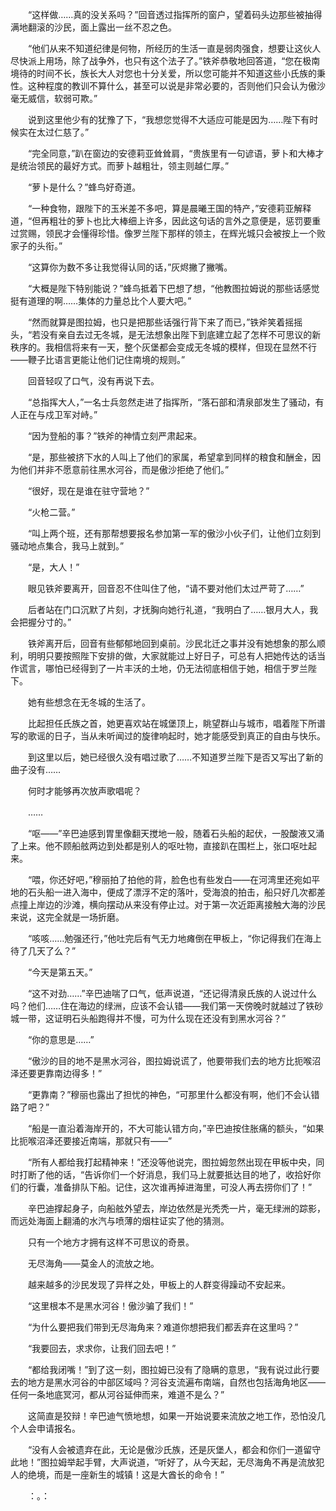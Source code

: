 　　“这样做……真的没关系吗？”回音透过指挥所的窗户，望着码头边那些被抽得满地翻滚的沙民，面上露出一丝不忍之色。

　　“他们从来不知道纪律是何物，所经历的生活一直是弱肉强食，想要让这伙人尽快派上用场，除了战争外，也只有这个法子了。”铁斧恭敬地回答道，“您在极南境待的时间不长，族长大人对您也十分关爱，所以您可能并不知道这些小氏族的秉性。这种程度的教训不算什么，甚至可以说是非常必要的，否则他们只会认为傲沙毫无威信，软弱可欺。”

　　说到这里他少有的犹豫了下，“我想您觉得不大适应可能是因为……陛下有时候实在太过仁慈了。”

　　“完全同意，”趴在窗边的安德莉亚耸耸肩，“贵族里有一句谚语，萝卜和大棒才是统治领民的最好方式。而萝卜越粗壮，领主则越仁厚。”

　　“萝卜是什么？”蜂鸟好奇道。

　　“一种食物，跟陛下的玉米差不多吧，算是晨曦王国的特产，”安德莉亚解释道，“但再粗壮的萝卜也比大棒细上许多，因此这句话的言外之意便是，惩罚要重过赏赐，领民才会懂得珍惜。像罗兰陛下那样的领主，在辉光城只会被按上一个败家子的头衔。”

　　“这算你为数不多让我觉得认同的话，”灰烬撇了撇嘴。

　　“大概是陛下特别能说？”蜂鸟抵着下巴想了想，“他教图拉姆说的那些话感觉挺有道理的啊……集体的力量总比个人要大吧。”

　　“然而就算是图拉姆，也只是把那些话强行背下来了而已，”铁斧笑着摇摇头，“若没有亲自去过无冬城，是无法想象出陛下到底建立起了怎样不可思议的新秩序的。我相信将来有一天，整个灰堡都会变成无冬城的模样，但现在显然不行——鞭子比语言更能让他们记住南境的规则。”

　　回音轻叹了口气，没有再说下去。

　　“总指挥大人，”一名士兵忽然走进了指挥所，“落石部和清泉部发生了骚动，有人正在与戍卫军对峙。”

　　“因为登船的事？”铁斧的神情立刻严肃起来。

　　“是，那些被挤下水的人叫上了他们的家属，希望拿到同样的粮食和酬金，因为他们并非不愿意前往黑水河谷，而是傲沙拒绝了他们。”

　　“很好，现在是谁在驻守营地？”

　　“火枪二营。”

　　“叫上两个班，还有那帮想要报名参加第一军的傲沙小伙子们，让他们立刻到骚动地点集合，我马上就到。”

　　“是，大人！”

　　眼见铁斧要离开，回音忍不住叫住了他，“请不要对他们太过严苛了……”

　　后者站在门口沉默了片刻，才抚胸向她行礼道，“我明白了……银月大人，我会把握分寸的。”

　　铁斧离开后，回音有些郁郁地回到桌前。沙民北迁之事并没有她想象的那么顺利，明明只要按照陛下安排的做，大家就能过上好日子，可总有人把她传达的话当作谎言，哪怕已经得到了一片丰沃的土地，仍无法彻底相信于她，相信于罗兰陛下。

　　她有些想念在无冬城的生活了。

　　比起担任氏族之首，她更喜欢站在城堡顶上，眺望群山与城市，唱着陛下所谱写的歌谣的日子，当从未听闻过的旋律响起时，她才能感受到真正的自由与快乐。

　　到这里以后，她已经很久没有唱过歌了……不知道罗兰陛下是否又写出了新的曲子没有……

　　何时才能够再次放声歌唱呢？

　　……

　　“呕——”辛巴迪感到胃里像翻天搅地一般，随着石头船的起伏，一股酸液又涌了上来。他不顾船舷两边到处都是别人的呕吐物，直接趴在围栏上，张口呕吐起来。

　　“喂，你还好吧，”穆丽拍了拍他的背，脸色也有些发白——在河湾里还宛如平地的石头船一进入海中，便成了漂浮不定的落叶，受海浪的拍击，船只好几次都差点撞上岸边的沙滩，横向摆动从来没有停止过。对于第一次近距离接触大海的沙民来说，这完全就是一场折磨。

　　“咳咳……勉强还行，”他吐完后有气无力地瘫倒在甲板上，“你记得我们在海上待了几天了么？”

　　“今天是第五天。”

　　“这不对劲……”辛巴迪喘了口气，低声说道，“还记得清泉氏族的人说过什么吗？他们……住在海边的绿洲，应该不会认错——我们第一天傍晚时就越过了铁砂城一带，这证明石头船跑得并不慢，可为什么现在还没有到黑水河谷？”

　　“你的意思是……”

　　“傲沙的目的地不是黑水河谷，图拉姆说谎了，他要带我们去的地方比扼喉沼泽还要更靠南边得多！”

　　“更靠南？”穆丽也露出了担忧的神色，“可那里什么都没有啊，他们不会认错路了吧？”

　　“船是一直沿着海岸开的，不大可能认错方向，”辛巴迪按住胀痛的额头，“如果比扼喉沼泽还要接近南端，那就只有——”

　　“所有人都给我打起精神来！”还没等他说完，图拉姆忽然出现在甲板中央，同时打断了他的话，“告诉你们一个好消息，我们马上就要抵达目的地了，收拾好你们的行囊，准备排队下船。记住，这次谁再掉进海里，可没人再去捞你们了！”

　　辛巴迪撑起身子，向船舷外望去，岸边依然是光秃秃一片，毫无绿洲的踪影，而远处海面上翻涌的水汽与喷薄的烟柱证实了他的猜测。

　　只有一个地方才拥有这样不可思议的奇景。

　　无尽海角——莫金人的流放之地。

　　越来越多的沙民发现了异样之处，甲板上的人群变得躁动不安起来。

　　“这里根本不是黑水河谷！傲沙骗了我们！”

　　“为什么要把我们带到无尽海角来？难道你想把我们都丢弃在这里吗？”

　　“我要回去，求求你，让我们回去吧！”

　　“都给我闭嘴！”到了这一刻，图拉姆已没有了隐瞒的意思，“我有说过此行要去的地方是黑水河谷的中部区域吗？河谷支流遍布南端，自然也包括海角地区——任何一条地底冥河，都从河谷延伸而来，难道不是么？”

　　这简直是狡辩！辛巴迪气愤地想，如果一开始说要来流放之地工作，恐怕没几个人会申请报名。

　　“没有人会被遗弃在此，无论是傲沙氏族，还是灰堡人，都会和你们一道留守此地！”图拉姆举起手臂，大声说道，“听好了，从今天起，无尽海角不再是流放犯人的绝境，而是一座新生的城镇！这是大酋长的命令！”

　　：。：
